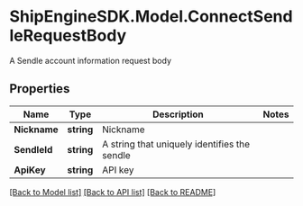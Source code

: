 # ShipEngineSDK.Model.ConnectSendleRequestBody
A Sendle account information request body

## Properties

Name | Type | Description | Notes
------------ | ------------- | ------------- | -------------
**Nickname** | **string** | Nickname | 
**SendleId** | **string** | A string that uniquely identifies the sendle | 
**ApiKey** | **string** | API key | 

[[Back to Model list]](../README.md#documentation-for-models) [[Back to API list]](../README.md#documentation-for-api-endpoints) [[Back to README]](../README.md)

